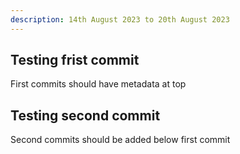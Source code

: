 ```yaml
---
description: 14th August 2023 to 20th August 2023
---
```

## Testing frist commit

First commits should have metadata at top
## Testing second commit

Second commits should be added below first commit